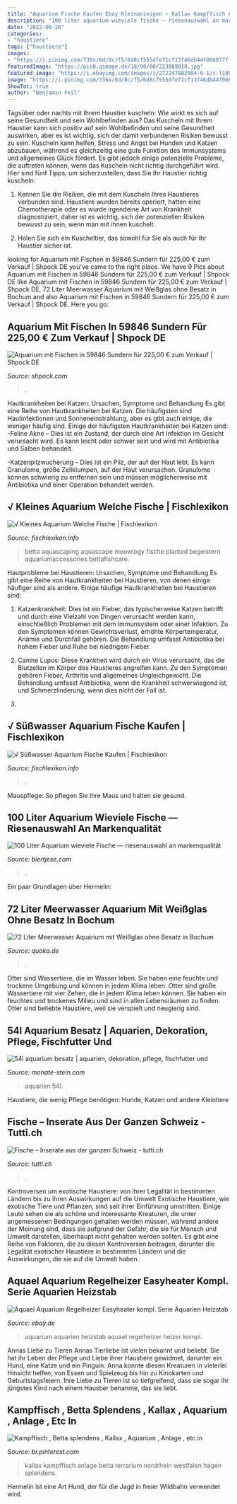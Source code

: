 ```yaml
---
title: "Aquarium Fische Kaufen Ebay Kleinanzeigen ~ Kallax Kampffisch Anlage Betta Terrarium Nordrhein Westfalen Hagen Splendens"
description: "100 liter aquarium wieviele fische — riesenauswahl an markenqualität"
date: "2022-06-26"
categories:
- "haustiere"
tags: ["haustiere"]
images:
- "https://i.pinimg.com/736x/6d/8c/f5/6d8cf555dfe71cf13f46db44f066877f.jpg"
featuredImage: "https://pic0.qimage.de/18/90/80/223809018.jpg"
featured_image: "https://i.ebayimg.com/images/i/272247882984-0-1/s-l1000.jpg"
image: "https://i.pinimg.com/736x/6d/8c/f5/6d8cf555dfe71cf13f46db44f066877f.jpg"
ShowToc: true
author: "Benjamin Feil"
---
```



Tagsüber oder nachts mit Ihrem Haustier kuscheln: Wie wirkt es sich auf seine Gesundheit und sein Wohlbefinden aus?
Das Kuscheln mit Ihrem Haustier kann sich positiv auf sein Wohlbefinden und seine Gesundheit auswirken, aber es ist wichtig, sich der damit verbundenen Risiken bewusst zu sein. Kuscheln kann helfen, Stress und Angst bei Hunden und Katzen abzubauen, während es gleichzeitig eine gute Funktion des Immunsystems und allgemeines Glück fördert. Es gibt jedoch einige potenzielle Probleme, die auftreten können, wenn das Kuscheln nicht richtig durchgeführt wird. Hier sind fünf Tipps, um sicherzustellen, dass Sie Ihr Haustier richtig kuscheln:
1) Kennen Sie die Risiken, die mit dem Kuscheln Ihres Haustieres verbunden sind. Haustiere wurden bereits operiert, hatten eine Chemotherapie oder es wurde irgendeine Art von Krankheit diagnostiziert, daher ist es wichtig, sich der potenziellen Risiken bewusst zu sein, wenn man mit ihnen kuschelt.

2) Holen Sie sich ein Kuscheltier, das sowohl für Sie als auch für Ihr Haustier sicher ist.

	

		
looking for Aquarium mit Fischen in 59846 Sundern für 225,00 € zum Verkauf | Shpock DE you've came to the right place. We have 9 Pics about Aquarium mit Fischen in 59846 Sundern für 225,00 € zum Verkauf | Shpock DE like Aquarium mit Fischen in 59846 Sundern für 225,00 € zum Verkauf | Shpock DE, 72 Liter Meerwasser Aquarium mit Weißglas ohne Besatz in Bochum and also Aquarium mit Fischen in 59846 Sundern für 225,00 € zum Verkauf | Shpock DE. Here you go:
		
    
## Aquarium Mit Fischen In 59846 Sundern Für 225,00 € Zum Verkauf | Shpock DE

<img loading=lazy src="https://webimg.secondhandapp.com/1.1/5ecb8569b0fa33004423a1f7" onerror="this.onerror=null;this.src='https://tse1.mm.bing.net/th?id=OIP.guktUCjB2CTSXwF8jVzicgHaJ4&amp;pid=15.1';" alt="Aquarium mit Fischen in 59846 Sundern für 225,00 € zum Verkauf | Shpock DE">

_Source: shpock.com_

>. 

	

Hautkrankheiten bei Katzen: Ursachen, Symptome und Behandlung
Es gibt eine Reihe von Hautkrankheiten bei Katzen. Die häufigsten sind Hautinfektionen und Sonneneinstrahlung, aber es gibt auch einige, die weniger häufig sind. Einige der häufigsten Hautkrankheiten bei Katzen sind:
-Feline Akne – Dies ist ein Zustand, der durch eine Art Infektion im Gesicht verursacht wird. Es kann leicht oder schwer sein und wird mit Antibiotika und Salben behandelt.

-Katzenpilzwucherung – Dies ist ein Pilz, der auf der Haut lebt. Es kann Granulome, große Zellklumpen, auf der Haut verursachen. Granulome können schwierig zu entfernen sein und müssen möglicherweise mit Antibiotika und einer Operation behandelt werden.

    
## √ Kleines Aquarium Welche Fische | Fischlexikon

<img loading=lazy src="https://i.pinimg.com/originals/d4/ea/a7/d4eaa78c1d873f808437b8bd8d78642a.jpg" onerror="this.onerror=null;this.src='https://tse1.mm.bing.net/th?id=OIP.GBB2lkNGKM2Zdm-TyM7rxwHaJ4&amp;pid=15.1';" alt="√ Kleines Aquarium Welche Fische | Fischlexikon">

_Source: fischlexikon.info_

>betta aquascaping aquascape meowlogy fische planted begeistern aquariumaccessories bettafishcare. 

	

Hautprobleme bei Haustieren: Ursachen, Symptome und Behandlung
Es gibt eine Reihe von Hautkrankheiten bei Haustieren, von denen einige häufiger sind als andere. Einige häufige Hautkrankheiten bei Haustieren sind:
1. Katzenkrankheit: Dies ist ein Fieber, das typischerweise Katzen betrifft und durch eine Vielzahl von Dingen verursacht werden kann, einschließlich Problemen mit dem Immunsystem oder einer Infektion. Zu den Symptomen können Gewichtsverlust, erhöhte Körpertemperatur, Anämie und Durchfall gehören. Die Behandlung umfasst Antibiotika bei hohem Fieber und Ruhe bei niedrigem Fieber.

2. Canine Lupus: Diese Krankheit wird durch ein Virus verursacht, das die Blutzellen im Körper des Haustieres angreifen kann. Zu den Symptomen gehören Fieber, Arthritis und allgemeines Ungleichgewicht. Die Behandlung umfasst Antibiotika, wenn die Krankheit schwerwiegend ist, und Schmerzlinderung, wenn dies nicht der Fall ist.

3.

    
## √ Süßwasser Aquarium Fische Kaufen | Fischlexikon

<img loading=lazy src="https://i.pinimg.com/originals/7b/f0/03/7bf00334c6efab9eaa3146104773ac4a.jpg" onerror="this.onerror=null;this.src='https://tse3.mm.bing.net/th?id=OIP.Hr10PlyqhKcsIS8ir1xYVAHaE7&amp;pid=15.1';" alt="√ Süßwasser Aquarium Fische Kaufen | Fischlexikon">

_Source: fischlexikon.info_

>. 

	

Mauspflege: So pflegen Sie Ihre Maus und halten sie gesund.

    
## 100 Liter Aquarium Wieviele Fische — Riesenauswahl An Markenqualität

<img loading=lazy src="https://biertjese.com/nssba/4OZlmxXRUg2XTYnWdL92ZwHaE8.jpg" onerror="this.onerror=null;this.src='https://tse2.mm.bing.net/th?id=OIP.4ThjPyGkZ4ubKhLT0jo5JwAAAA&amp;pid=15.1';" alt="100 Liter Aquarium wieviele Fische — riesenauswahl an markenqualität">

_Source: biertjese.com_

>. 

	

Ein paar Grundlagen über Hermelin:

    
## 72 Liter Meerwasser Aquarium Mit Weißglas Ohne Besatz In Bochum

<img loading=lazy src="https://pic0.qimage.de/18/90/80/223809018.jpg" onerror="this.onerror=null;this.src='https://tse4.mm.bing.net/th?id=OIP.ujIc6WmIV7eRMlKzVv9WTgHaJ4&amp;pid=15.1';" alt="72 Liter Meerwasser Aquarium mit Weißglas ohne Besatz in Bochum">

_Source: quoka.de_

>. 

	

Otter sind Wassertiere, die im Wasser leben. Sie haben eine feuchte und trockene Umgebung und können in jedem Klima leben.
Otter sind große Wassertiere mit vier Zehen, die in jedem Klima leben können. Sie haben ein feuchtes und trockenes Milieu und sind in allen Lebensräumen zu finden. Otter sind beliebte Haustiere, weil sie verspielt und neugierig sind.

    
## 54l Aquarium Besatz | Aquarien, Dekoration, Pflege, Fischfutter Und

<img loading=lazy src="https://monate-stein.com/buevzk/XgXVklJK8Lgyhjnvtr2sRgHaJ4.jpg" onerror="this.onerror=null;this.src='https://tse3.mm.bing.net/th?id=OIP.YeLOgDcI3x_-eEvQO10XBQAAAA&amp;pid=15.1';" alt="54l aquarium besatz | aquarien, dekoration, pflege, fischfutter und">

_Source: monate-stein.com_

>aquarien 54l. 

	

Haustiere, die wenig Pflege benötigen: Hunde, Katzen und andere Kleintiere

    
## Fische – Inserate Aus Der Ganzen Schweiz - Tutti.ch

<img loading=lazy src="https://c.tutti.ch/images/8014221582.jpg" onerror="this.onerror=null;this.src='https://tse2.mm.bing.net/th?id=OIP.9iU0-UTWWFOuMlZrd8FdSgHaFi&amp;pid=15.1';" alt="Fische – Inserate aus der ganzen Schweiz - tutti.ch">

_Source: tutti.ch_

>. 

	

Kontroversen um exotische Haustiere: von ihrer Legalität in bestimmten Ländern bis zu ihren Auswirkungen auf die Umwelt
Exotische Haustiere, wie exotische Tiere und Pflanzen, sind seit ihrer Einführung umstritten. Einige Leute sehen sie als schöne und interessante Kreaturen, die unter angemessenen Bedingungen gehalten werden müssen, während andere der Meinung sind, dass sie aufgrund der Gefahr, die sie für Mensch und Umwelt darstellen, überhaupt nicht gehalten werden sollten. Es gibt eine Reihe von Faktoren, die zu diesen Kontroversen beitragen, darunter die Legalität exotischer Haustiere in bestimmten Ländern und die Auswirkungen, die sie auf die Umwelt haben.

    
## Aquael Aquarium Regelheizer Easyheater Kompl. Serie Aquarien Heizstab

<img loading=lazy src="https://i.ebayimg.com/images/i/272247882984-0-1/s-l1000.jpg" onerror="this.onerror=null;this.src='https://tse1.mm.bing.net/th?id=OIP.DciQJE4mhohG0PgpAinKmAHaGg&amp;pid=15.1';" alt="Aquael Aquarium Regelheizer Easyheater kompl. Serie Aquarien Heizstab">

_Source: ebay.de_

>aquarium aquarien heizstab aquael regelheizer heizer kompl. 

	

Annas Liebe zu Tieren
Annas Tierliebe ist vielen bekannt und beliebt. Sie hat ihr Leben der Pflege und Liebe ihrer Haustiere gewidmet, darunter ein Hund, eine Katze und ein Pinguin. Anna konnte diesen Kreaturen in vielerlei Hinsicht helfen, von Essen und Spielzeug bis hin zu Kinokarten und Geburtstagsfeiern. Ihre Liebe zu Tieren ist so tiefgreifend, dass sie sogar ihr jüngstes Kind nach einem Haustier benannte, das sie liebt.

    
## Kampffisch , Betta Splendens , Kallax , Aquarium , Anlage , Etc In

<img loading=lazy src="https://i.pinimg.com/736x/6d/8c/f5/6d8cf555dfe71cf13f46db44f066877f.jpg" onerror="this.onerror=null;this.src='https://tse4.mm.bing.net/th?id=OIP.bhJlzu68Ifi4Te6aHMSn7QHaIE&amp;pid=15.1';" alt="Kampffisch , Betta splendens , Kallax , Aquarium , Anlage , etc in">

_Source: br.pinterest.com_

>kallax kampffisch anlage betta terrarium nordrhein westfalen hagen splendens. 

	

Hermelin ist eine Art Hund, der für die Jagd in freier Wildbahn verwendet wird.

